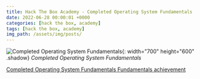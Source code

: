 ```yaml
---
title: Hack The Box Academy - Completed Operating System Fundamentals
date: 2022-06-28 00:00:01 +0000
categories: [hack the box, academy]
tags: [hack the box, academy]
img_path: /assets/img/posts/
---
```


![Completed Operating System Fundamentals](htba-completed-operating-system-fundamentals.png){: width="700" height="600" .shadow}
_Completed Operating System Fundamentals_

[Completed Operating System Fundamentals Fundamentals achievement](https://academy.hackthebox.com/achievement/636614/path/20)